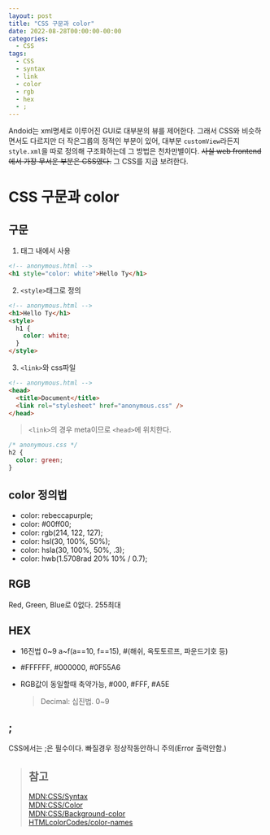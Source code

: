 ```yaml
---
layout: post
title: "CSS 구문과 color"
date: 2022-08-28T00:00:00-00:00
categories:
  - CSS
tags:
  - CSS
  - syntax
  - link
  - color
  - rgb
  - hex
  - ;
---
```


Andoid는 xml명세로 이루어진 GUI로 대부분의 뷰를 제어한다. 그래서 CSS와 비슷하면서도 다르지만 더 작은그룹의 정적인 부분이 있어, 대부분 `customView`라든지 `style.xml`을 따로 정의해 구조화하는데 그 방법은 천차만별이다. ~~사실 web frontend에서 가장 무서운 부분은 CSS였다.~~ 그 CSS를 지금 보려한다.

# CSS 구문과 color

## 구문

1. 태그 내에서 사용   

```html
<!-- anonymous.html -->
<h1 style="color: white">Hello Ty</h1>
```

2. `<style>`태그로 정의   

```html
<!-- anonymous.html -->
<h1>Hello Ty</h1>
<style>
  h1 {
    color: white;
  }
</style>
```

3. `<link>`와 css파일   

```html
<!-- anonymous.html -->
<head>
  <title>Document</title>
  <link rel="stylesheet" href="anonymous.css" />
</head>
```

> `<link>`의 경우 meta이므로 `<head>`에 위치한다.

```css
/* anonymous.css */
h2 {
  color: green;
}
```

## color 정의법

- color: rebeccapurple;
- color: #00ff00;
- color: rgb(214, 122, 127);
- color: hsl(30, 100%, 50%);
- color: hsla(30, 100%, 50%, .3);
- color: hwb(1.5708rad 20% 10% / 0.7);

## RGB

Red, Green, Blue로 0없다. 255최대

## HEX

- 16진법 0~9 a~f(a==10, f==15), #(해쉬, 옥토토르프, 파운드기호 등)
- #FFFFFF, #000000, #0F55A6
- RGB값이 동일할때 축약가능, #000, #FFF, #A5E

  > Decimal: 십진법. 0~9

## ;

CSS에서는 ;은 필수이다. 빠질경우 정상작동안하니 주의(Error 출력안함.)

> ## 참고
>
> [MDN:CSS/Syntax](https://developer.mozilla.org/ko/docs/Web/CSS/Syntax)  
> [MDN:CSS/Color](https://developer.mozilla.org/ko/docs/Web/CSS/color)  
> [MDN:CSS/Background-color](https://developer.mozilla.org/ko/docs/Web/CSS/background-color)  
> [HTMLcolorCodes/color-names](https://htmlcolorcodes.com/color-names/)
